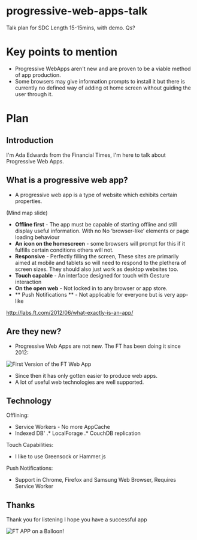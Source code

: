 # progressive-web-apps-talk
Talk plan for SDC
Length 15-15mins, with demo.
Qs?

# Key points to mention
 * Progressive WebApps aren't new and are proven to be a viable method of app production.
 * Some browsers may give information prompts to install it but there is currently no defined way of adding ot home screen without guiding the user through it.


# Plan

## Introduction

I'm Ada Edwards from the Financial Times, I'm here to talk about Progressive Web Apps.

## What is a progressive web app?

* A progressive web app is a type of website which exhibits certain properties.

(Mind map slide)

* **Offline first** - The app must be capable of starting offline and still display useful information. With no No ‘browser-like’ elements or page loading behaviour
* **An icon on the homescreen** - some browsers will prompt for this if it fulfills certain conditions others will not.
* **Responsive** - Perfectly filling the screen, These sites are primarily aimed at mobile and tablets so will need to respond to the plethera of screen sizes. They should also just work as desktop websites too.
* **Touch capable** - An interface designed for touch with Gesture interaction
* **On the open web** - Not locked in to any browser or app store.
* ** Push Notifications ** - Not applicable for everyone but is very app-like

http://labs.ft.com/2012/06/what-exactly-is-an-app/

## Are they new?

 * Progressive Web Apps are not new. The FT has been doing it since 2012:

![First Version of the FT Web App](https://raw.githubusercontent.com/AdaRoseEdwards/progressive-web-apps-talk/master/ipad-home.jpg)

 * Since then it has only gotten easier to produce web apps. 
 * A lot of useful web technologies are well supported.

## Technology

Offlining:
* Service Workers - No more AppCache
* Indexed DB'
.* LocalForage
.* CouchDB replication

Touch Capabilities:
 * I like to use Greensock or Hammer.js

Push Notifications:
* Support in Chrome, Firefox and Samsung Web Browser, Requires Service Worker

## Thanks

Thank you for listening I hope you have a successful app

![FT APP on a Balloon!](https://raw.githubusercontent.com/AdaRoseEdwards/progressive-web-apps-talk/master/FinancialTimes_G-FTUS_Balloon_LordMayorsAppeal.jpg)

